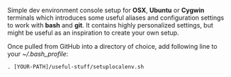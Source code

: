 Simple dev environment console setup for **OSX**, **Ubuntu** or **Cygwin** terminals which introduces some useful aliases and configuration settings to work with **bash** and **git**. It contains highly personalized settings, but might be useful as an inspiration to create your own setup.

Once pulled from GitHub into a directory of choice, add following line to your *~/.bash_profile*:

```
. [YOUR-PATH]/useful-stuff/setuplocalenv.sh
```  
